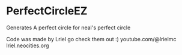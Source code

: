 # PerfectCircleEZ
Generates A perfect circle for neal's perfect circle

Code was made by Lriel go check them out :)
youtube.com/@lrielmc
lriel.neocities.org
